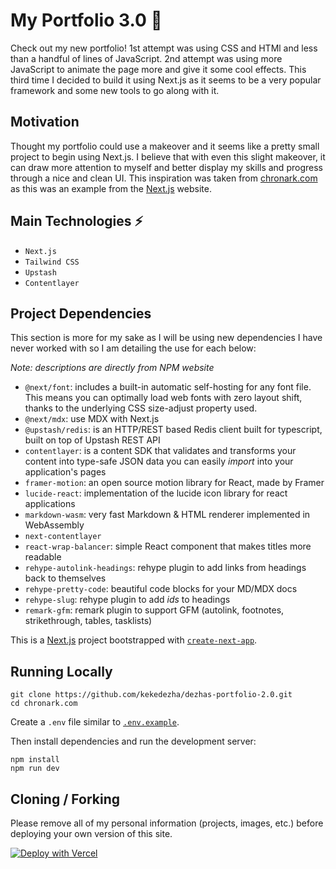 # My Portfolio 3.0 🎉

Check out my new portfolio! 1st attempt was using CSS and HTMl and less than a handful of lines of JavaScript. 2nd attempt was using more JavaScript to animate the page more and give it some cool effects. This third time I decided to build it using Next.js as it seems to be a very popular framework and some new tools to go along with it. 

## Motivation

Thought my portfolio could use a makeover and it seems like a pretty small project to begin using Next.js. I believe that with even this slight makeover, it can draw more attention to myself and better display my skills and progress through a nice and clean UI. This inspiration was taken from [chronark.com](https://chronark.com/) as this was an example from the [Next.js](https://nextjs.org/) website. 

## Main Technologies ⚡️

- `Next.js`
- `Tailwind CSS`
- `Upstash`
- `Contentlayer`

## Project Dependencies

This section is more for my sake as I will be using new dependencies I have never worked with so I am detailing the use for each below:

*Note: descriptions are directly from NPM website*

- `@next/font`: includes a built-in automatic self-hosting for any font file. This means you can optimally load web fonts with zero layout shift, thanks to the underlying CSS size-adjust property used. 
- `@next/mdx`: use MDX with Next.js
- `@upstash/redis`: is an HTTP/REST based Redis client built for typescript, built on top of Upstash REST API
- `contentlayer`: is a content SDK that validates and transforms your content into type-safe JSON data you can easily *import* into your application's pages
- `framer-motion`: an open source motion library for React, made by Framer
- `lucide-react`: implementation of the lucide icon library for react applications
- `markdown-wasm`: very fast Markdown & HTML renderer implemented in WebAssembly
- `next-contentlayer`
- `react-wrap-balancer`: simple React component that makes titles more readable
- `rehype-autolink-headings`: rehype plugin to add links from headings back to themselves
- `rehype-pretty-code`: beautiful code blocks for your MD/MDX docs
- `rehype-slug`: rehype plugin to add *ids* to headings
- `remark-gfm`: remark plugin to support GFM (autolink, footnotes, strikethrough, tables, tasklists)

This is a [Next.js](https://nextjs.org/) project bootstrapped with [`create-next-app`](https://github.com/vercel/next.js/tree/canary/packages/create-next-app).

## Running Locally

```sh-session
git clone https://github.com/kekedezha/dezhas-portfolio-2.0.git
cd chronark.com
```

Create a `.env` file similar to [`.env.example`](https://github.com/chronark/chronark.com/blob/main/.env.example).

Then install dependencies and run the development server:
```sh-session
npm install
npm run dev
```

## Cloning / Forking

Please remove all of my personal information (projects, images, etc.) before deploying your own version of this site.

[![Deploy with Vercel](https://vercel.com/button)](https://vercel.com/new/upstash/clone?demo-title=Next.js%20Portfolio%20with%20Pageview%20Counter&demo-description=Portfolio%20site%20with%20pageview%20counter%2C%20built%20with%20Next.js%2013%20App%20Router%2C%20Contentlayer%2C%20and%20Upstash%20Redis.&demo-url=https%3A%2F%2Fchronark.com%2F&demo-image=%2F%2Fimages.ctfassets.net%2Fe5382hct74si%2F1DA8n5a6WaP9p1FXf9LmUY%2Fc6264fa2732355787bf657df92dda8a1%2FCleanShot_2023-04-17_at_14.17.37.png&project-name=Next.js%20Portfolio%20with%20Pageview%20Counter&repository-name=nextjs-portfolio-pageview-counter&repository-url=https%3A%2F%2Fgithub.com%2Fchronark%2Fchronark.com&from=templates&integration-ids=oac_V3R1GIpkoJorr6fqyiwdhl17)